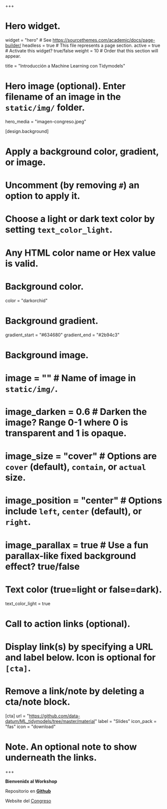 +++
# Hero widget.
widget = "hero"  # See https://sourcethemes.com/academic/docs/page-builder/
headless = true  # This file represents a page section.
active = true  # Activate this widget? true/false
weight = 10  # Order that this section will appear.

title = "Introducción a Machine Learning con Tidymodels"

# Hero image (optional). Enter filename of an image in the `static/img/` folder.
hero_media = "imagen-congreso.jpeg"

[design.background]
  # Apply a background color, gradient, or image.
  #   Uncomment (by removing `#`) an option to apply it.
  #   Choose a light or dark text color by setting `text_color_light`.
  #   Any HTML color name or Hex value is valid.

  # Background color.
  color = "darkorchid"
  
  # Background gradient.
  gradient_start = "#634680"
  gradient_end = "#2b94c3"
  
  # Background image.
  # image = ""  # Name of image in `static/img/`.
  # image_darken = 0.6  # Darken the image? Range 0-1 where 0 is transparent and 1 is opaque.
  # image_size = "cover"  #  Options are `cover` (default), `contain`, or  `actual` size.
  # image_position = "center"  # Options include `left`, `center` (default), or `right`.
  # image_parallax = true  # Use a fun parallax-like fixed background effect? true/false
  
  # Text color (true=light or false=dark).
  text_color_light = true

# Call to action links (optional).
#   Display link(s) by specifying a URL and label below. Icon is optional for `[cta]`.
#   Remove a link/note by deleting a cta/note block.
[cta]
  url = "https://github.com/data-datum/ML_tidymodels/tree/master/material"
  label = "Slides"
  icon_pack = "fas"
  icon = "download"
  

# Note. An optional note to show underneath the links.
    
+++

**Bienvenidx al Workshop**

Repositorio en [**Github**](https://github.com/data-datum/ML_tidymodels)
  
Website del [Congreso](https://womenbioinfodatascla.github.io/index.html)